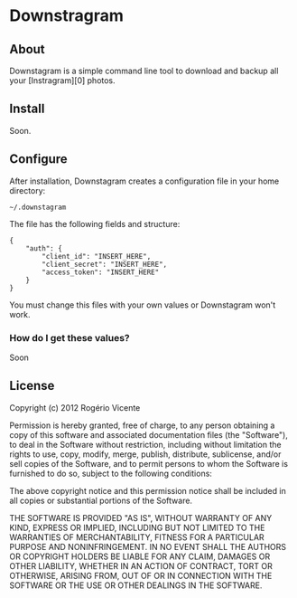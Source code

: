 # Downstragram

## About

Downstagram is a simple command line tool to download and backup all your [Instragram][0] photos.

## Install

Soon.

## Configure

After installation, Downstagram creates a configuration file in your home directory:

    ~/.downstagram

The file has the following fields and structure:

    {
        "auth": {
            "client_id": "INSERT_HERE",
            "client_secret": "INSERT_HERE",
            "access_token": "INSERT_HERE"
        }
    }

You must change this files with your own values or Downstagram won't work.

### How do I get these values?

Soon

## License

Copyright (c) 2012 Rogério Vicente

Permission is hereby granted, free of charge, to any person obtaining a copy of this software and associated documentation files (the "Software"), to deal in the Software without restriction, including without limitation the rights to use, copy, modify, merge, publish, distribute, sublicense, and/or sell copies of the Software, and to permit persons to whom the Software is furnished to do so, subject to the following conditions:

The above copyright notice and this permission notice shall be included in all copies or substantial portions of the Software.

THE SOFTWARE IS PROVIDED "AS IS", WITHOUT WARRANTY OF ANY KIND, EXPRESS OR IMPLIED, INCLUDING BUT NOT LIMITED TO THE WARRANTIES OF MERCHANTABILITY, FITNESS FOR A PARTICULAR PURPOSE AND NONINFRINGEMENT. IN NO EVENT SHALL THE AUTHORS OR COPYRIGHT HOLDERS BE LIABLE FOR ANY CLAIM, DAMAGES OR OTHER LIABILITY, WHETHER IN AN ACTION OF CONTRACT, TORT OR OTHERWISE, ARISING FROM, OUT OF OR IN CONNECTION WITH THE SOFTWARE OR THE USE OR OTHER DEALINGS IN THE SOFTWARE.
